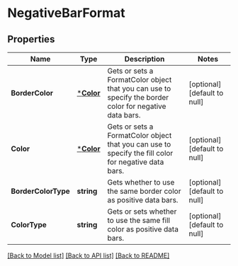 # NegativeBarFormat

## Properties
Name | Type | Description | Notes
------------ | ------------- | ------------- | -------------
**BorderColor** | [***Color**](Color.md) | Gets or sets a FormatColor object that you can use to specify the border    color for negative data bars.              | [optional] [default to null]
**Color** | [***Color**](Color.md) | Gets or sets a FormatColor object that you can use to specify the fill color    for negative data bars.              | [optional] [default to null]
**BorderColorType** | **string** | Gets whether to use the same border color as positive data bars.              | [optional] [default to null]
**ColorType** | **string** | Gets or sets whether to use the same fill color as positive data bars. | [optional] [default to null]

[[Back to Model list]](../README.md#documentation-for-models) [[Back to API list]](../README.md#documentation-for-api-endpoints) [[Back to README]](../README.md)


